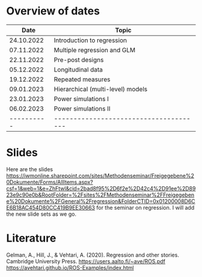 # Overview of dates

| Date       | Topic                                  |
| ---------- | -------------------------------------- |
| 24.10.2022 | Introduction to regression             |
| 07.11.2022 | Multiple regression and GLM            |
| 22.11.2022 | Pre-post designs                       |
| 05.12.2022 | Longitudinal data                      |
| 19.12.2022 | Repeated measures                      |
| 09.01.2023 | Hierarchical (multi-level) models      |
| 23.01.2023 | Power simulations I                    |
| 06.02.2023 | Power simulations II                   |
| ---------- | -------------------------------------- |

# Slides
Here are the slides <https://iwmonline.sharepoint.com/sites/Methodenseminar/Freigegebene%20Dokumente/Forms/AllItems.aspx?csf=1&web=1&e=ZhFtwl&cid=2bad8f95%2D6f2e%2D42c4%2D91ee%2D8923e9c90e0b&RootFolder=%2Fsites%2FMethodenseminar%2FFreigegebene%20Dokumente%2FGeneral%2Fregression&FolderCTID=0x01200008D6CE6B18AC454D80CC419B9EE30663> for the seminar on regression. I will add the new slide
sets as we go.

# Literature

Gelman, A., Hill, J., & Vehtari, A. (2020). Regression and other stories.
Cambridge University Press.
https://users.aalto.fi/~ave/ROS.pdf
https://avehtari.github.io/ROS-Examples/index.html 


